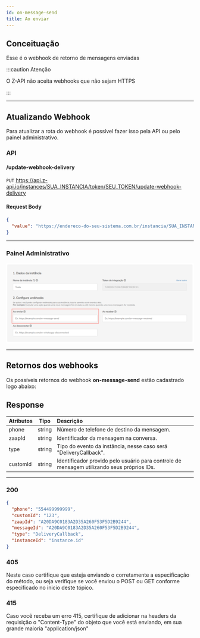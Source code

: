 ```yaml
---
id: on-message-send
title: Ao enviar
---
```


## Conceituação

Esse é o webhook de retorno de mensagens enviadas

:::caution Atenção

O Z-API não aceita webhooks que não sejam HTTPS

:::

---

## Atualizando Webhook

Para atualizar a rota do webhook é possível fazer isso pela API ou pelo painel administrativo.

### API

#### /update-webhook-delivery

`PUT` https://api.z-api.io/instances/SUA_INSTANCIA/token/SEU_TOKEN/update-webhook-delivery

#### Request Body

```json
{
  "value": "https://endereco-do-seu-sistema.com.br/instancia/SUA_INSTANCIA/delivery"
}
```

---

### Painel Administrativo

![img](../../img/sendMessage.png)

---

## Retornos dos webhooks

Os possíveis retornos do webhook **on-message-send** estão cadastrado logo abaixo:

## Response

| Atributos | Tipo | Descrição |
| :-- | :-: | :-- |
| phone | string | Número de telefone de destino da mensagem. |
| zaapId | string | Identificador da mensagem na conversa. |
| type | string | Tipo do evento da instância, nesse caso será "DeliveryCallback". |
| customId | string | Identificador provido pelo usuário para controle de mensagem utilizando seus próprios IDs. |

---

### 200

```json
{
  "phone": "554499999999",
  "customId": "123",
  "zaapId": "A20DA9C0183A2D35A260F53F5D2B9244",
  "messageId": "A20DA9C0183A2D35A260F53F5D2B9244",
  "type": "DeliveryCallback",
  "instanceId": "instance.id"
}
```

### 405

Neste caso certifique que esteja enviando o corretamente a especificação do método, ou seja verifique se você enviou o POST ou GET conforme especificado no inicio deste tópico.

### 415

Caso você receba um erro 415, certifique de adicionar na headers da requisição o "Content-Type" do objeto que você está enviando, em sua grande maioria "application/json"

<!-- ## Code

<iframe src="//api.apiembed.com/?source=https://raw.githubusercontent.com/Z-API/z-api-docs/main/json-examples/on-message-send.json&targets=all" frameborder="0" scrolling="no" width="100%" height="500px" seamless></iframe> -->
